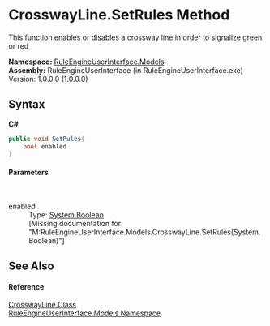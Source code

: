 # CrosswayLine.SetRules Method 
 

This function enables or disables a crossway line in order to signalize green or red

**Namespace:**&nbsp;<a href="263a6778-8085-101d-0fab-027f68ff96a9">RuleEngineUserInterface.Models</a><br />**Assembly:**&nbsp;RuleEngineUserInterface (in RuleEngineUserInterface.exe) Version: 1.0.0.0 (1.0.0.0)

## Syntax

**C#**<br />
``` C#
public void SetRules(
	bool enabled
)
```


#### Parameters
&nbsp;<dl><dt>enabled</dt><dd>Type: <a href="http://msdn2.microsoft.com/en-us/library/a28wyd50" target="_blank">System.Boolean</a><br />\[Missing <param name="enabled"/> documentation for "M:RuleEngineUserInterface.Models.CrosswayLine.SetRules(System.Boolean)"\]</dd></dl>

## See Also


#### Reference
<a href="ab0389aa-7cbc-21e4-cdf8-f501de6e1579">CrosswayLine Class</a><br /><a href="263a6778-8085-101d-0fab-027f68ff96a9">RuleEngineUserInterface.Models Namespace</a><br />